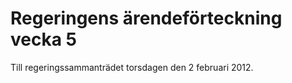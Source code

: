 # Regeringens ärendeförteckning vecka 5

Till regeringssammanträdet torsdagen den 2 februari 2012\.
